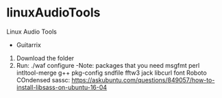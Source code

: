 # linuxAudioTools
Linux Audio Tools

- Guitarrix
1. Download the folder
2. Run:
./waf configure
-Note: packages that you need
msgfmt
perl
intltool-merge
g++
pkg-config
sndfile
fftw3
jack
libcurl
font Roboto COndensed
sassc: https://askubuntu.com/questions/849057/how-to-install-libsass-on-ubuntu-16-04

